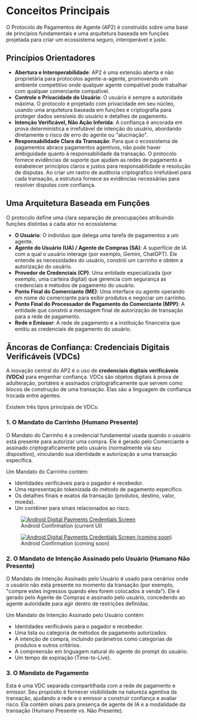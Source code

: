 # Conceitos Principais

O Protocolo de Pagamentos de Agente (AP2) é construído sobre uma base de princípios fundamentais e uma arquitetura baseada em funções projetada para criar um ecossistema seguro, interoperável e justo.

## Princípios Orientadores

- **Abertura e Interoperabilidade**: AP2 é uma extensão aberta e não proprietária para protocolos agente-a-agente, promovendo um ambiente competitivo onde qualquer agente compatível pode trabalhar com qualquer comerciante compatível.
- **Controle e Privacidade do Usuário**: O usuário é sempre a autoridade máxima. O protocolo é projetado com privacidade em seu núcleo, usando uma arquitetura baseada em funções e criptografia para proteger dados sensíveis do usuário e detalhes de pagamento.
- **Intenção Verificável, Não Ação Inferida**: A confiança é ancorada em prova determinística e irrefutável de intenção do usuário, abordando diretamente o risco de erro do agente ou "alucinação".
- **Responsabilidade Clara da Transação**: Para que o ecossistema de pagamentos abrace pagamentos agentivos, não pode haver ambiguidade quanto à responsabilidade da transação. O protocolo fornece evidências de suporte que ajudam as redes de pagamento a estabelecer princípios claros e justos para responsabilidade e resolução de disputas. Ao criar um rastro de auditoria criptográfico irrefutável para cada transação, a estrutura fornece as evidências necessárias para resolver disputas com confiança.

## Uma Arquitetura Baseada em Funções

O protocolo define uma clara separação de preocupações atribuindo funções distintas a cada ator no ecossistema:

- **O Usuário**: O indivíduo que delega uma tarefa de pagamentos a um agente.
- **Agente do Usuário (UA) / Agente de Compras (SA)**: A superfície de IA com a qual o usuário interage (por exemplo, Gemini, ChatGPT). Ele entende as necessidades do usuário, constrói um carrinho e obtém a autorização do usuário.
- **Provedor de Credenciais (CP)**: Uma entidade especializada (por exemplo, uma carteira digital) que gerencia com segurança as credenciais e métodos de pagamento do usuário.
- **Ponto Final do Comerciante (ME)**: Uma interface ou agente operando em nome do comerciante para exibir produtos e negociar um carrinho.
- **Ponto Final do Processador de Pagamento do Comerciante (MPP)**: A entidade que constrói a mensagem final de autorização de transação para a rede de pagamento.
- **Rede e Emissor**: A rede de pagamento e a instituição financeira que emitiu as credenciais de pagamento do usuário.

## Âncoras de Confiança: Credenciais Digitais Verificáveis (VDCs)

A inovação central do AP2 é o uso de **credenciais digitais verificáveis (VDCs)** para engenhar confiança. VDCs são objetos digitais à prova de adulteração, portáteis e assinados criptograficamente que servem como blocos de construção de uma transação. Elas são a linguagem de confiança trocada entre agentes.

Existem três tipos principais de VDCs:

### 1. O Mandato do Carrinho (Humano Presente)

O Mandato do Carrinho é a credencial fundamental usada quando o usuário está presente para autorizar uma compra. Ele é gerado pelo Comerciante e assinado criptograficamente pelo usuário (normalmente via seu dispositivo), vinculando sua identidade e autorização a uma transação específica.

Um Mandato do Carrinho contém:

- Identidades verificáveis para o pagador e recebedor.
- Uma representação tokenizada do método de pagamento específico.
- Os detalhes finais e exatos da transação (produtos, destino, valor, moeda).
- Um contêiner para sinais relacionados ao risco.

<div class="grid cards">
    <figure markdown="span" class="card thumb">
        <a href="/assets/GMSCoreDPCScreen-legacy.png">
            <img src="/assets/GMSCoreDPCScreen-legacy.png" alt="Android Digital Payments Credentials Screen"/>
        </a>
        <figcaption>Android Confirmation (current UI)</figcaption>
    </figure>
    <figure markdown="span" class="card thumb">
        <a href="/assets/GMSCoreDPCScreen-future.png">
            <img src="/assets/GMSCoreDPCScreen-future.png" alt="Android Digital Payments Credentials Screen (coming soon)"/>
        </a>
        <figcaption>Android Confirmation (coming soon)</figcaption>
    </figure>
</div>

### 2. O Mandato de Intenção Assinado pelo Usuário (Humano Não Presente)

O Mandato de Intenção Assinado pelo Usuário é usado para cenários onde o usuário não está presente no momento da transação (por exemplo, "compre estes ingressos quando eles forem colocados à venda"). Ele é gerado pelo Agente de Compras e assinado pelo usuário, concedendo ao agente autoridade para agir dentro de restrições definidas.

Um Mandato de Intenção Assinado pelo Usuário contém:

- Identidades verificáveis para o pagador e recebedor.
- Uma lista ou categoria de métodos de pagamento autorizados.
- A intenção de compra, incluindo parâmetros como categorias de produtos e outros critérios.
- A compreensão em linguagem natural do agente do prompt do usuário.
- Um tempo de expiração (Time-to-Live).

### 3. O Mandato de Pagamento

Esta é uma VDC separada compartilhada com a rede de pagamento e emissor. Seu propósito é fornecer visibilidade na natureza agentiva da transação, ajudando a rede e o emissor a construir confiança e avaliar risco. Ela contém sinais para presença de agente de IA e a modalidade da transação (Humano Presente vs. Não Presente).

